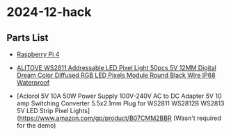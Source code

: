 # 2024-12-hack

## Parts List

- [Raspberry Pi 4](https://www.raspberrypi.com/products/raspberry-pi-4-model-b/)

- [ALITOVE WS2811 Addressable LED Pixel Light 50pcs 5V 12MM Digital Dream Color Diffused RGB LED Pixels Module Round Black Wire IP68 Waterproof](https://www.amazon.com/dp/B06XD72LYM)

- [Aclorol 5V 10A 50W Power Supply 100V-240V AC to DC Adapter 5V 10 amp Switching Converter 5.5x2.1mm Plug for WS2811 WS2812B WS2813 5V LED Strip Pixel Lights](https://www.amazon.com/gp/product/B07CMM2BBR (Wasn't required for the demo)
